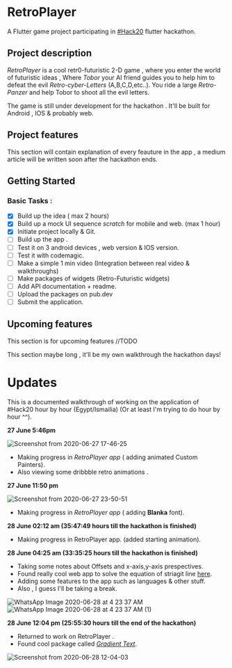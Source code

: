 # RetroPlayer

A Flutter game project participating in [#Hack20](https://flutterhackathon.com/#/) flutter hackathon.

## Project description 
*RetroPlayer* is a cool retr0-futuristic 2-D game , where you enter the world of futuristic ideas , Where *Tobor* your AI friend guides you to help him to defeat the evil *Retro-cyber-Letters* (A,B,C,D,etc..).
You ride a large *Retro-Panzer* and help Tobor to shoot all the evil letters.

The game is still under development for the hackathon . It'll be built for Android , IOS & probably web. 

## Project features 

This section will contain explanation of every feauture in the app , a medium article will be written soon after the hackathon ends.

## Getting Started

### Basic Tasks : 
- [x] Build up the idea ( max 2 hours) 
- [x] Build up a mock UI sequence *scratch* for mobile and web. (max 1 hour) 
- [x] Initiate project locally & Git.
- [ ] Build up the app .
- [ ] Test it on 3 android devices , web version & IOS version. 
- [ ] Test it with codemagic.
- [ ] Make a simple 1 min video (Integration between real video & walkthroughs) 
- [ ] Make packages of widgets (Retro-Futuristic widgets)
- [ ] Add API documentation + readme.
- [ ] Upload the packages on pub.dev
- [ ] Submit the application.

## Upcoming features 
This section is for upcoming features //TODO

This section maybe long , it'll be my own walkthrough the hackathon days!

# Updates 

This is a documented walkthrough of working on the application of #Hack20 hour by hour (Egypt/Ismailia) (Or at least I'm trying to do hour by hour ^^).

**27 June 5:46pm** 

![Screenshot from 2020-06-27 17-46-25](https://user-images.githubusercontent.com/50237142/85934609-5d444c00-b8e5-11ea-8fc4-842695f8721d.png)
- Making progress in *RetroPlayer app* ( adding animated Custom Painters).
- Also viewing some dribbble retro animations .

**27 June 11:50 pm**

![Screenshot from 2020-06-27 23-50-51](https://user-images.githubusercontent.com/50237142/85934592-08083a80-b8e5-11ea-940a-172c00ecae99.png)

- Making progress in *RetroPlayer app* ( adding **Blanka** font).

**28 June 02:12 am (35:47:49 hours till the hackathon is finished)** 

- Making progress in RetroPlayer app. (added starting animation).

**28 June 04:25 am (33:35:25 hours till the hackathon is finished)** 

- Taking some notes about Offsets and x-axis,y-axis prespectives.
- Found really cool web app to solve the equation of striagit line [here](http://www.webmath.com/equline1.html).
- Adding some features to the app such as languages & other stuff. 
- Also , I guess I'll be taking a break.

![WhatsApp Image 2020-06-28 at 4 23 37 AM](https://user-images.githubusercontent.com/50237142/85936088-75bd6200-b8f7-11ea-9ac8-dc7aeb032e81.jpeg)
![WhatsApp Image 2020-06-28 at 4 23 37 AM (1)](https://user-images.githubusercontent.com/50237142/85936089-7655f880-b8f7-11ea-83ca-6da94d1938c6.jpeg)

**28 June 12:04 pm (25:55:30 hours till the end of the hackathon)**

- Returned to work on RetroPlayer .
- Found cool package called [*Gradient Text*](https://pub.dev/packages/gradient_text).

![Screenshot from 2020-06-28 12-04-03](https://user-images.githubusercontent.com/50237142/85944538-c2289200-b937-11ea-8716-7900a3656718.png)
